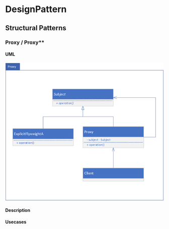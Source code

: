# DesignPattern
## Structural Patterns
### Proxy / Proxy**

#### UML
![ProxyUML](img/Proxy.png)

#### Description

#### Usecases
